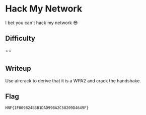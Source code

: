 # Hack My Network

I bet you can't hack my network 😎

## Difficulty

⭐️️️️️⭐️

## Writeup

Use aircrack to derive that it is a WPA2 and crack the handshake.

## Flag

`HNF{1F009824B3B1DAD99BA2C58209D4649F}`
